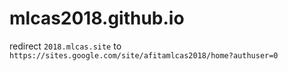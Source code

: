 # mlcas2018.github.io
redirect `2018.mlcas.site` to `https://sites.google.com/site/afitamlcas2018/home?authuser=0`

